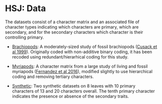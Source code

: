 # HSJ: Data #

The datasets consist of a character matrix and an associated file of character types indicating which characters are primary, which are secondary, and for the secondary characters which character is their controlling primary.

+ [Brachiopods](brachiopods_Cusack_et_al_1999/README.md):  A moderately-sized study of fossil brachiopods \([Cusack et al 1999](https://doi.org/10.1111/1475-4983.00098)\).  Originally coded with non-additive binary coding, it has been recoded using redundant/hierarhical coding for this study.

+ [Myriapods](myriapods_Fernandez_et_al_2016/README.md):  A character matrix from a large study of living and fossil myriapods \([Fernandez et al 2016](https://doi.org/10.1093/sysbio/syw041)\), modified slightly to use hierarchical coding and removing tertiary characters.

+ [Synthetic](synthetic_8_leaves/README.md):  Two synthetic datasets on 8 leaves with 10 primary characters of 13 and 20 characters overall.  The tenth primary character indicates the presence or absence of the secondary traits.
